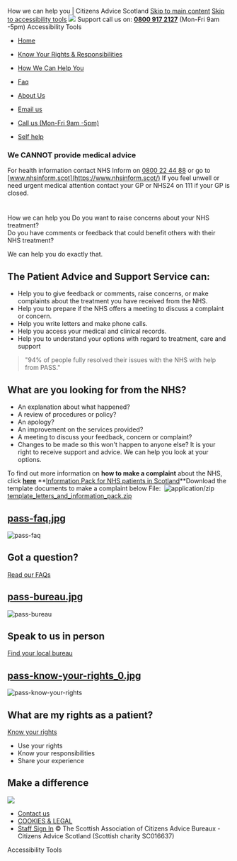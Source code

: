 
  
How we can help you | Citizens Advice Scotland
[Skip to main content](#main-content)
[Skip to accessibility tools](#accessibility-tool)
[![](/sites/default/themes/cas-v2/images/icons/cas-pass-logo.png)](https://www.cas.org.uk/pass "Home")
 Support call us on: **[0800 917 2127](tel:08009172127)** (Mon-Fri 9am -5pm)
Accessibility Tools
* [Home](/pass)
* [Know Your Rights & Responsibilities](/pass/know-your-rights-and-responsibilities)
* [How We Can Help You](/pass/how-we-can-help-you)
* [Faq](/pass/frequently-asked-questions)
* [About Us](/pass/about-us-0)
 
* [Email us](pass-contact-form)
* [Call us (Mon-Fri 9am -5pm)](tel:08009172127)
* [Self help](how-we-can-help-you)
### **We CANNOT provide medical advice**
For health information contact NHS Inform on [0800 22 44 88](tel:0800224488) or go to [www.nhsinform.scot](https://www.nhsinform.scot/)
If you feel unwell or need urgent medical attention contact your GP or NHS24 on 111 if your GP is closed.
 
 # 
 How we can help you
Do you want to raise concerns about your NHS treatment?   
Do you have comments or feedback that could benefit others with their NHS treatment?   
  
We can help you do exactly that. 
## The Patient Advice and Support Service can:
* Help you to give feedback or comments, raise concerns, or make complaints about the treatment you have received from the NHS.
* Help you to prepare if the NHS offers a meeting to discuss a complaint or concern.
* Help you write letters and make phone calls.
* Help you access your medical and clinical records.
* Help you to understand your options with regard to treatment, care and support
> "94% of people fully resolved their issues with the NHS with help from PASS."
> 
> 
> 
## What are you looking for from the NHS?
* An explanation about what happened?
* A review of procedures or policy?
* An apology?
* An improvement on the services provided?
* A meeting to discuss your feedback, concern or complaint?
* Changes to be made so this won't happen to anyone else?
It is your right to receive support and advice. We can help you look at your options.   
  
To find out more information on **how to make a complaint** about the NHS, click **[here](https://www.citizensadvice.org.uk/scotland/health/nhs-healthcare-s/nhs-complaints-s/#patient_advice_and_support_service_(pass))**
**[Information Pack for NHS patients in Scotland](https://www.cas.org.uk/files/client_information_pack_april_2019.pdf)**Download the template documents to make a complaint below
File: 
![](/sites/default/themes/cas-v2/images/icons/package-x-generic.png "application/zip") [template\_letters\_and\_information\_pack.zip](https://www.cas.org.uk/files/template_letters_and_information_pack.zip)
 
## [pass-faq.jpg](/file/pass-faqjpg)
![pass-faq](https://www.cas.org.uk/files/pass-faq.jpg "pass-faq")
## Got a question?
[Read our FAQs](/pass/frequently-asked-questions)
## [pass-bureau.jpg](/file/pass-bureaujpg)
![pass-bureau](https://www.cas.org.uk/files/pass-bureau.jpg "pass-bureau")
## Speak to us in person
[Find your local bureau](/bureaux)
## [pass-know-your-rights\_0.jpg](/file/pass-know-your-rights0jpg)
![pass-know-your-rights](https://www.cas.org.uk/files/pass-know-your-rights_0.jpg "pass-know-your-rights")
## What are my rights as a patient?
[Know your rights](/pass/know-your-rights-and-responsibilities)
 
 
 
* Use your rights
* Know your responsibilities
* Share your experience
## Make a difference
![](/sites/default/themes/cas-v2/images/icons/pass_large_logo.png)
* [Contact us](/pass/contact)
* [COOKIES & LEGAL](/pass/privacy-data-protection-and-cookies)
* [Staff Sign In](/user/login?current=node/18881)
© The Scottish Association of Citizens Advice Bureaux -
 Citizens Advice Scotland (Scottish charity SC016637)
 
Accessibility Tools
